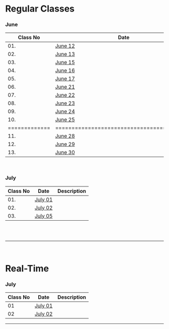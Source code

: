 
# Regular Classes

### June


| Class No  |                    Date                    |                       Description                           |
------------|--------------------------------------------|--------------------------------------------------------------
|     01.     | [June 12](https://youtu.be/gZEKdEw4gNY)  |                                                             |
|     02.     | [June 13](https://youtu.be/HqWc40IZ1E8)  |                                                             |
|     03.     | [June 15](https://youtu.be/oQB_zN1cFJk)  |                                                             |
|     04.     | [June 16](https://youtu.be/eVv8wPh0e_8)  |                                                             |
|     05.     | [June 17](https://youtu.be/N8a15jmnCl0)  |                                                             |
|     06.     | [June 21](https://youtu.be/norMBBPsmpQ)  |                                                             |
|     07.     | [June 22](https://youtu.be/10vX4Su2uik)  |                                                             |
|     08.     | [June 23](https://youtu.be/4dJmtMolTNA)  |                                                             |
|     09.     | [June 24](https://youtu.be/Y1m-OtuLWFE)  |                                                             |
|     10.     | [June 25](https://youtu.be/WfxrwrGlpo8)  |                                                             |
|=============|==========================================|=============================================================|
|     11.     | [June 28](https://youtu.be/vVBfVh8IGe4)  |                                                             |
|     12.     | [June 29](https://youtu.be/Cy3chGluR50)  |                                                             |
|     13.     | [June 30](https://youtu.be/UeBwd2RWUaM)  |                                                             |


<br />

### July 


| Class No    |                    Date                  |                       Description                           |
--------------|------------------------------------------|--------------------------------------------------------------
|   01.       | [July 01](https://youtu.be/8ZpP-pf8zAI)  |                                                             |
|   02.       | [July 02](https://youtu.be/DwOoCVeUvl4)  |                                                             |
|   03.       | [July 05](https://youtu.be/4LKy8KDUy_M)  |                                                             |


<br /><br />

----------------------------------------------------------------------------------------------------------------------  

<br />


# Real-Time

### July

| Class No    |                    Date                  |                       Description                           |
--------------|------------------------------------------|--------------------------------------------------------------
|     01      | [July 01](https://youtu.be/SuSbV3_tK5U)  |                                                             |
|     02      | [July 02](https://youtu.be/8h2dOAL5ChI)  |                                                             |

------------------------------------------------------------------------------------------------------------------------
